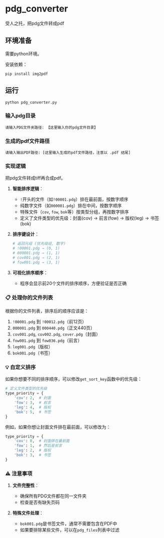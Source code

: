# pdg_converter
受人之托，把pdg文件转成pdf

## 环境准备
需要python环境。

安装依赖：

`pip install img2pdf    `

## 运行

`python pdg_converter.py`

### 输入pdg目录
`请输入PDG文件夹路径: 【这里输入你的pdg文件目录】`

### 生成的pdf文件路径
`请输入输出PDF路径: [这里输入生成的pdf文件路径，注意以 .pdf 结尾]         `

### 实现逻辑

把pdg文件转成tiff再合成pdf。

1. **智能排序逻辑**：
   - `!`开头的文件（如`!00001.pdg`）排在最前面，按数字顺序
   - 纯数字文件（如`000001.pdg`）排在中间，按数字顺序
   - 特殊文件（`cov`, `fow`, `bok`等）按类型分组，再按数字排序
   - 定义了文件类型的优先级：封面(cov) → 前言(fow) → 版权(leg) → 书签(bok)

2. **排序键设计**：
   ```python
   # 返回元组 (优先级组, 数字)
   # !00001.pdg → (0, 1)
   # 000001.pdg → (1, 1)
   # cov001.pdg → (2, 1)
   # fow001.pdg → (3, 1)
   ```

3. **可视化排序顺序**：
   - 程序会显示前20个文件的排序顺序，方便验证是否正确

### 📋 处理你的文件列表

根据你的文件列表，排序后的顺序应该是：
1. `!00001.pdg` 到 `!00012.pdg`（前12页）
2. `000001.pdg` 到 `000440.pdg`（正文440页）
3. `cov001.pdg`, `cov002.pdg`, `cover.pdg`（封面）
4. `fow001.pdg` 到 `fow036.pdg`（前言）
5. `leg001.pdg`（版权）
6. `bok001.pdg`（书签）

### 💡 自定义排序

如果你想要不同的排序顺序，可以修改`get_sort_key`函数中的优先级：

```python
# 定义文件类型的优先级
type_priority = {
    'cov': 2,  # 封面
    'fow': 3,  # 前言
    'leg': 4,  # 版权
    'bok': 5,  # 书签
}
```

例如，如果你想让封面文件排在最前面，可以修改为：
```python
type_priority = {
    'cov': 0,  # 封面排在最前面
    'fow': 1,  # 然后是前言
    'leg': 2,  # 版权
    'bok': 3,  # 书签
}
```

### ⚠️ 注意事项

1. **文件完整性**：
   - 确保所有PDG文件都在同一文件夹
   - 检查是否有缺失页码

2. **特殊文件处理**：
   - `bok001.pdg`是书签文件，通常不需要包含在PDF中
   - 如果要排除某些文件，可以在`pdg_files`列表中过滤


